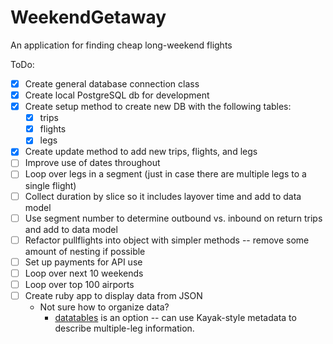# WeekendGetaway
An application for finding cheap long-weekend flights

ToDo:
* [x] Create general database connection class
*   [x] Create local PostgreSQL db for development
* [x] Create setup method to create new DB with the following tables:
  * [x] trips
  * [x] flights
  * [x] legs
* [x] Create update method to add new trips, flights, and legs
* [ ] Improve use of dates throughout
* [ ] Loop over legs in a segment (just in case there are multiple legs to a single flight)
* [ ] Collect duration by slice so it includes layover time and add to data model
* [ ] Use segment number to determine outbound vs. inbound on return trips and add to data model
* [ ] Refactor pullflights into object with simpler methods -- remove some amount of nesting if possible
* [ ] Set up payments for API use
* [ ] Loop over next 10 weekends
* [ ] Loop over top 100 airports
* [ ] Create ruby app to display data from JSON
  * Not sure how to organize data?
    * [datatables](https://www.datatables.net/) is an option -- can use Kayak-style metadata to describe multiple-leg information.
